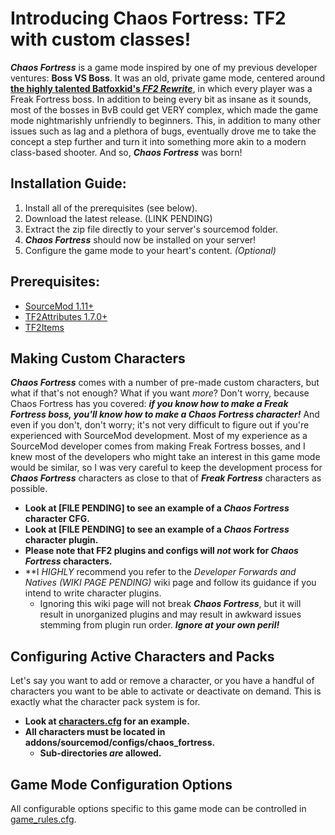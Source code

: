 # Introducing Chaos Fortress: TF2 with custom classes!
***Chaos Fortress*** is a game mode inspired by one of my previous developer ventures: **Boss VS Boss**. It was an old, private game mode, centered around **[the highly talented Batfoxkid's _FF2 Rewrite_](https://github.com/Batfoxkid/Freak-Fortress-2-Rewrite)**, in which every player was a Freak Fortress boss. In addition to being every bit as insane as it sounds, most of the bosses in BvB could get VERY complex, which made the game mode nightmarishly unfriendly to beginners. This, in addition to many other issues such as lag and a plethora of bugs, eventually drove me to take the concept a step further and turn it into something more akin to a modern class-based shooter. And so, ***Chaos Fortress*** was born!

## Installation Guide:
  1. Install all of the prerequisites (see below).
  2. Download the latest release. (LINK PENDING)
  3. Extract the zip file directly to your server's sourcemod folder.
  4. ***Chaos Fortress*** should now be installed on your server!
  5. Configure the game mode to your heart's content. *(Optional)* 

## Prerequisites:
- [SourceMod 1.11+](https://www.sourcemod.net/downloads.php)
- [TF2Attributes 1.7.0+](https://github.com/FlaminSarge/tf2attributes)
- [TF2Items](https://github.com/asherkin/TF2Items)

## Making Custom Characters
***Chaos Fortress*** comes with a number of pre-made custom characters, but what if that's not enough? What if you want *more*? Don't worry, because Chaos Fortress has you covered: ***if you know how to make a Freak Fortress boss, you'll know how to make a Chaos Fortress character!*** And even if you don't, don't worry; it's not very difficult to figure out if you're experienced with SourceMod development. Most of my experience as a SourceMod developer comes from making Freak Fortress bosses, and I knew most of the developers who might take an interest in this game mode would be similar, so I was very careful to keep the development process for ***Chaos Fortress*** characters as close to that of ***Freak Fortress*** characters as possible.
  - **Look at [FILE PENDING] to see an example of a *Chaos Fortress* character CFG.**
  - **Look at [FILE PENDING] to see an example of a *Chaos Fortress* character plugin.**
  - **Please note that FF2 plugins and configs will *not* work for *Chaos Fortress* characters.**
  - **I *HIGHLY* recommend you refer to the *Developer Forwards and Natives (WIKI PAGE PENDING)* wiki page and follow its guidance if you intend to write character plugins.
    - Ignoring this wiki page will not break ***Chaos Fortress***, but it will result in unorganized plugins and may result in awkward issues stemming from plugin run order. ***Ignore at your own peril!***

## Configuring Active Characters and Packs
Let's say you want to add or remove a character, or you have a handful of characters you want to be able to activate or deactivate on demand. This is exactly what the character pack system is for.
  - **Look at [characters.cfg](addons/sourcemod/data/chaos_fortress/characters.cfg) for an example.**
  - **All characters must be located in addons/sourcemod/configs/chaos_fortress.**
      - **Sub-directories *are* allowed.**
   
## Game Mode Configuration Options
All configurable options specific to this game mode can be controlled in [game_rules.cfg](addons/sourcemod/data/chaos_fortress/game_rules.cfg).
